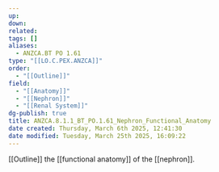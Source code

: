 ```yaml
---
up: 
down: 
related: 
tags: []
aliases:
  - ANZCA.BT PO 1.61
type: "[[LO.C.PEX.ANZCA]]"
order:
  - "[[Outline]]"
field:
  - "[[Anatomy]]"
  - "[[Nephron]]"
  - "[[Renal System]]"
dg-publish: true
title: ANZCA.8.1.1_BT_PO.1.61_Nephron_Functional_Anatomy
date created: Thursday, March 6th 2025, 12:41:30
date modified: Tuesday, March 25th 2025, 16:09:22
---
```


[[Outline]] the [[functional anatomy]] of the [[nephron]].

